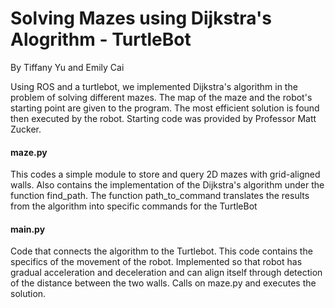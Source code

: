# Solving Mazes using Dijkstra's Alogrithm - TurtleBot
By Tiffany Yu and Emily Cai

Using ROS and a turtlebot, we implemented Dijkstra's algorithm in the problem of
solving different mazes. The map of the maze and the robot's starting point are given 
to the program. The most efficient solution is found then executed by the robot.
Starting code was provided by Professor Matt Zucker. 

#### maze.py
This codes a simple module to store and query 2D mazes with grid-aligned walls. Also contains the
implementation of the Dijkstra's algorithm under the function find_path. The function path_to_command
translates the results from the algorithm into specific commands for the TurtleBot

#### main.py
Code that connects the algorithm to the Turtlebot. This code contains the specifics of the movement
of the robot. Implemented so that robot has gradual acceleration and deceleration and can align itself
through detection of the distance between the two walls. Calls on maze.py and executes the solution.
